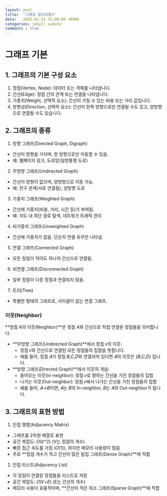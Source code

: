 ```yaml
---
layout: post
title:  "그래프 알고리즘1"
date:   2025-01-31 15:00:00 +0900
categories: jekyll update
comments : true
---
```



# 그래프 기본


## 1. 그래프의 기본 구성 요소

1. 정점(Vertex, Node): 데이터 또는 객체를 나타냅니다.
2. 간선(Edge): 정점 간의 관계 또는 연결을 나타냅니다.
3. 가중치(Weight, 선택적 요소): 간선이 가질 수 있는 비용 또는 거리 값입니다.
4. 방향성(Direction, 선택적 요소): 간선이 한쪽 방향으로만 연결될 수도 있고, 양방향으로 연결될 수도 있습니다.

## 2. 그래프의 종류

1. 방향 그래프(Directed Graph, Digraph)
  - 간선이 방향을 가지며, 한 방향으로만 이동할 수 있음.
  - 예: 웹페이지 링크, 도로망(일방통행 도로)
2. 무방향 그래프(Undirected Graph)
  - 간선이 방향이 없으며, 양방향으로 이동 가능.
  - 예: 친구 관계(서로 연결됨), 양방향 도로
3. 가중치 그래프(Weighted Graph)
  - 간선에 가중치(비용, 거리, 시간 등)가 부여됨.
  - 예: 지도 내 최단 경로 탐색, 네트워크 트래픽 관리
4. 비가중치 그래프(Unweighted Graph)
  - 간선에 가중치가 없음. 단순히 연결 유무만 나타냄.
5. 연결 그래프(Connected Graph)
  - 모든 정점이 적어도 하나의 간선으로 연결됨.
6. 비연결 그래프(Disconnected Graph)
  - 일부 정점이 다른 정점과 연결되지 않음.
7. 트리(Tree)
  - 특별한 형태의 그래프로, 사이클이 없는 연결 그래프.

### 이웃(Neighbor)
**정점 A의 이웃(Neighbor)**은 정점 A와 간선으로 직접 연결된 정점들을 의미합니다.

- **무방향 그래프(Undirected Graph)**에서 정점 𝑣의 이웃:
  - 정점 𝑣와 간선으로 연결된 모든 정점들의 집합을 뜻합니다.
  - 예를 들어, 정점 𝐴가 정점 𝐵,𝐶,𝐷와 연결되어 있다면 𝐴의 이웃은 {𝐵,𝐶,𝐷} 입니다.
- **방향 그래프(Directed Graph)**에서 이웃의 개념:
  - 들어오는 이웃(In-neighbor): 정점 𝑣로 향하는 간선을 가진 정점들의 집합
  - 나가는 이웃(Out-neighbor): 정점 𝑣에서 나가는 간선을 가진 정점들의 집합
  - 예를 들어, 𝐴→𝐵이면, 𝐴는 𝐵의 In-neighbor, 𝐵는 𝐴의 Out-neighbor가 됩니다.


 ## 3. 그래프의 표현 방법


1. 인접 행렬(Adjacency Matrix)
  - 그래프를 2차원 배열로 표현
  - 공간 복잡도: 𝑂(𝑉^2) (V는 정점의 개수)
  - 빠른 접근 속도를 가짐 (𝑂(1)), 하지만 메모리 사용량이 많음
  - 주로 **정점 개수가 적고 간선이 많은 밀집 그래프(Dense Graph)**에 적합
2. 인접 리스트(Adjacency List)
  - 각 정점이 연결된 정점들을 리스트로 저장
  - 공간 복잡도: 𝑂(𝑉+𝐸) (E는 간선의 개수)
  - 메모리 사용이 효율적이며, **간선이 적은 희소 그래프(Sparse Graph)**에 적합
